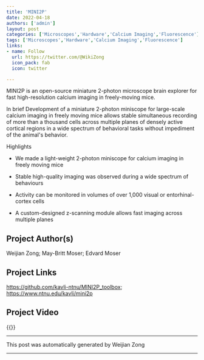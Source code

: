 ```yaml
---
title: 'MINI2P'
date: 2022-04-18
authors: ['admin']
layout: post
categories: ['Microscopes','Hardware','Calcium Imaging','Fluorescence']
tags: ['Microscopes','Hardware','Calcium Imaging','Fluorescence']
links:
- name: Follow
  url: https://twitter.com/@WikiZong
  icon_pack: fab
  icon: twitter

---
```

MINI2P is an open-source miniature 2-photon microscope brain explorer for fast high-resolution calcium imaging in freely-moving mice.

In brief
Development of a miniature 2-photon miniscope for large-scale calcium imaging in freely moving mice allows stable simultaneous recording of more than a thousand cells across multiple planes of densely active cortical regions in a wide spectrum of behavioral tasks without impediment of the animal's behavior.

Highlights
- We made a light-weight 2-photon miniscope for calcium imaging in freely moving mice

- Stable high-quality imaging was observed during a wide spectrum of behaviours

- Activity can be monitored in volumes of over 1,000 visual or entorhinal-cortex cells

- A custom-designed z-scanning module allows fast imaging across multiple planes
## Project Author(s)
Weijian Zong; May-Britt Moser; Edvard Moser
## Project Links
https://github.com/kavli-ntnu/MINI2P_toolbox; https://www.ntnu.edu/kavli/mini2p
## Project Video
{{<youtube LJLlmt7I6P0>}}
***
This post was automatically generated by
Weijian Zong
***
